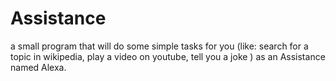 # Assistance
a small program that will do some simple tasks for you (like: search for a topic in wikipedia, play a video on youtube, tell you a joke ) as an Assistance named Alexa.
